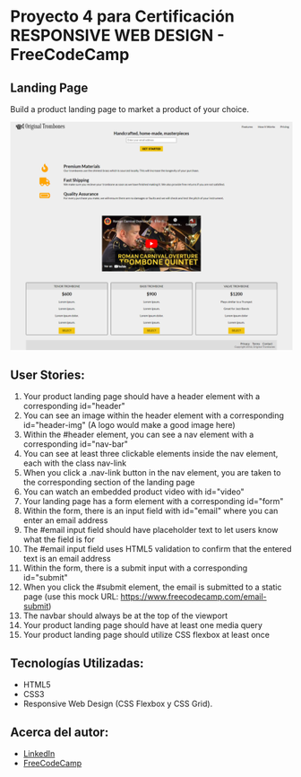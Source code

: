 # Proyecto 4 para Certificación RESPONSIVE WEB DESIGN - FreeCodeCamp

## Landing Page
Build a product landing page to market a product of your choice.

![Imagen diseño web](img/LandingPage.png)

## User Stories:
1. Your product landing page should have a header element with a corresponding id="header"
2. You can see an image within the header element with a corresponding id="header-img" (A logo would make a good image here)
3. Within the #header element, you can see a nav element with a corresponding id="nav-bar"
4. You can see at least three clickable elements inside the nav element, each with the class nav-link
5. When you click a .nav-link button in the nav element, you are taken to the corresponding section of the landing page
6. You can watch an embedded product video with id="video"
7. Your landing page has a form element with a corresponding id="form"
8. Within the form, there is an input field with id="email" where you can enter an email address
9. The #email input field should have placeholder text to let users know what the field is for
10. The #email input field uses HTML5 validation to confirm that the entered text is an email address
11. Within the form, there is a submit input with a corresponding id="submit"
12. When you click the #submit element, the email is submitted to a static page (use this mock URL: https://www.freecodecamp.com/email-submit)
13. The navbar should always be at the top of the viewport
14. Your product landing page should have at least one media query
15. Your product landing page should utilize CSS flexbox at least once

## Tecnologías Utilizadas:
* HTML5
* CSS3
* Responsive Web Design (CSS Flexbox y CSS Grid).

## Acerca del autor:
* [LinkedIn](https://www.linkedin.com/in/carlos-munera-259969262 "Linkedin")
* [FreeCodeCamp](https://www.freecodecamp.org/fcc0dc40656-86b6-4bd7-a2b0-5ccd1ae5cc31 "FreeCodeCamp")